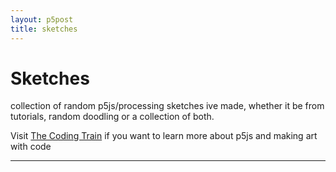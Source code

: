 ```yaml
---
layout: p5post
title: sketches
---
```


# Sketches

collection of random p5js/processing sketches ive made, whether it be from tutorials, random doodling or a collection of both.

Visit <a href="https://www.youtube.com/c/TheCodingTrain/videos">The Coding Train</a> if you want to learn more about p5js and making art with code

<hr>